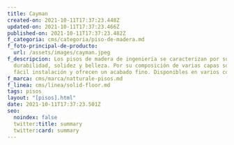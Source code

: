```yaml
---
title: Cayman
created-on: 2021-10-11T17:37:23.448Z
updated-on: 2021-10-11T17:37:23.466Z
published-on: 2021-10-11T17:37:23.482Z
f_categoria: cms/categoria/piso-de-madera.md
f_foto-principal-de-producto:
  url: /assets/images/cayman.jpeg
f_descripcion: Los pisos de madera de ingeniería se caracterizan por su
  durabilidad, solidez y belleza. Por su composición de varias capas son de
  fácil instalación y ofrecen un acabado fino. Disponibles en varios colores.
f_marca: cms/marca/natturale-pisos.md
f_linea: cms/linea/solid-floor.md
tags: pisos
layout: "[pisos].html"
date: 2021-10-11T17:37:23.501Z
seo:
  noindex: false
  twitter:title: summary
  twitter:card: summary
---
```

